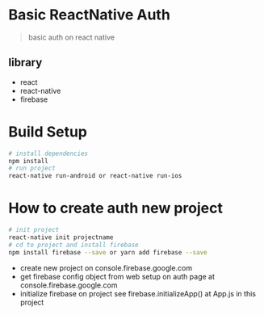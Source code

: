 # Basic ReactNative Auth
> basic auth on react native

## library
* react
* react-native
* firebase

# Build Setup

``` bash
# install dependencies
npm install
# run project
react-native run-android or react-native run-ios
```

# How to create auth new project
``` bash
# init project
react-native init projectname
# cd to project and install firebase
npm install firebase --save or yarn add firebase --save
```

* create new project on console.firebase.google.com
* get firebase config object from web setup on auth page at console.firebase.google.com
* initialize firebase on project see firebase.initializeApp() at App.js in this project